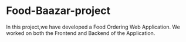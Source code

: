 # Food-Baazar-project
In this project,we have developed a Food Ordering Web Application.  We worked on both the Frontend and Backend of the Application.
